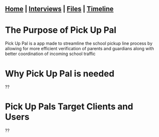 ## [Home](/) | [Interviews](/tabs/interviews) | [Files](/tabs/files) | [Timeline](/tabs/timeline)




# The Purpose of Pick Up Pal
Pick Up Pal is a app made to streamline the school pickup line process by allowing for more efficient verification of parents and guardians along with better coordination of incoming school traffic


# Why Pick Up Pal is needed
??


# Pick Up Pals Target Clients and Users
??
